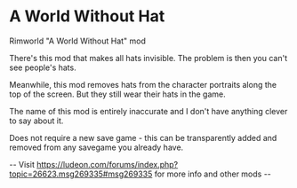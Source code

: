 # A World Without Hat
Rimworld "A World Without Hat" mod

There's this mod that makes all hats invisible. The problem is then you can't see people's hats.

Meanwhile, this mod removes hats from the character portraits along the top of the screen. But they still wear their hats in the game.

The name of this mod is entirely inaccurate and I don't have anything clever to say about it.

Does not require a new save game - this can be transparently added and removed from any savegame you already have.

-- Visit https://ludeon.com/forums/index.php?topic=26623.msg269335#msg269335 for more info and other mods --